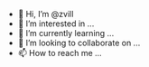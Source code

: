 - 👋 Hi, I’m @zvill
- 👀 I’m interested in ...
- 🌱 I’m currently learning ...
- 💞️ I’m looking to collaborate on ...
- 📫 How to reach me ...

<!---
zvill/zvill is a ✨ special ✨ repository because its `README.md` (this file) appears on your GitHub profile.
You can click the Preview link to take a look at your changes.
--->
